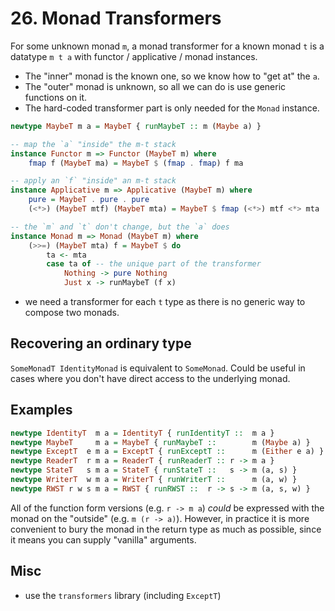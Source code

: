 # 26. Monad Transformers

For some unknown monad `m`, a monad transformer for a known monad `t` is a datatype `m t a` with functor / applicative / monad instances.

- The "inner" monad is the known one, so we know how to "get at" the `a`.
- The "outer" monad is unknown, so all we can do is use generic functions on it.
- The hard-coded transformer part is only needed for the `Monad` instance.

```hs
newtype MaybeT m a = MaybeT { runMaybeT :: m (Maybe a) }

-- map the `a` "inside" the m-t stack
instance Functor m => Functor (MaybeT m) where
    fmap f (MaybeT ma) = MaybeT $ (fmap . fmap) f ma

-- apply an `f` "inside" an m-t stack
instance Applicative m => Applicative (MaybeT m) where
    pure = MaybeT . pure . pure
    (<*>) (MaybeT mtf) (MaybeT mta) = MaybeT $ fmap (<*>) mtf <*> mta

-- the `m` and `t` don't change, but the `a` does
instance Monad m => Monad (MaybeT m) where
    (>>=) (MaybeT mta) f = MaybeT $ do
        ta <- mta
        case ta of -- the unique part of the transformer
            Nothing -> pure Nothing
            Just x -> runMaybeT (f x)
```

- we need a transformer for each `t` type as there is no generic way to compose two monads.

## Recovering an ordinary type

`SomeMonadT IdentityMonad` is equivalent to `SomeMonad`. Could be useful in cases where you don't have direct access to the underlying monad.

## Examples

```hs
newtype IdentityT  m a = IdentityT { runIdentityT ::  m a }
newtype MaybeT     m a = MaybeT { runMaybeT ::        m (Maybe a) }
newtype ExceptT  e m a = ExceptT { runExceptT ::      m (Either e a) }
newtype ReaderT  r m a = ReaderT { runReaderT :: r -> m a }
newtype StateT   s m a = StateT { runStateT ::   s -> m (a, s) }
newtype WriterT  w m a = WriterT { runWriterT ::      m (a, w) }
newtype RWST r w s m a = RWST { runRWST ::  r -> s -> m (a, s, w) }
```

All of the function form versions (e.g. `r -> m a`) _could_ be expressed with the monad on the "outside" (e.g. `m (r -> a)`). However, in practice it is more convenient to bury the monad in the return type as much as possible, since it means you can supply "vanilla" arguments.

## Misc

- use the `transformers` library (including `ExceptT`)
